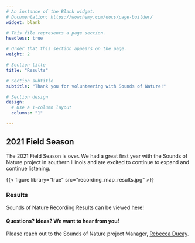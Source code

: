 ```yaml
---
# An instance of the Blank widget.
# Documentation: https://wowchemy.com/docs/page-builder/
widget: blank

# This file represents a page section.
headless: true

# Order that this section appears on the page.
weight: 2

# Section title
title: "Results"

# Section subtitle
subtitle: "Thank you for volunteering with Sounds of Nature!"

# Section design
design:
  # Use a 1-column layout
  columns: "1"

---    
```

    
## 2021 Field Season    

The 2021 Field Season is over. We had a great first year with the Sounds of Nature project in southern Illinois and are excited to continue to expand and continue listening.     
    
{{< figure library="true" src="recording_map_results.jpg" >}}    

### Results    

Sounds of Nature Recording Results can be viewed [here](https://soundsofnature.shinyapps.io/app-1/?_ga=2.156964731.1911718076.1662405104-361826376.1662309578)!    

#### Questions? Ideas? We want to hear from you!    
Please reach out to the Sounds of Nature project Manager, [Rebecca Ducay](https://peaselab.com/author/rebecca-ducay/).    
